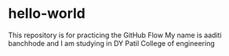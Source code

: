 # hello-world
This repository is for practicing the GitHub Flow
My name is aaditi banchhode and I am studying in DY Patil College of engineering
